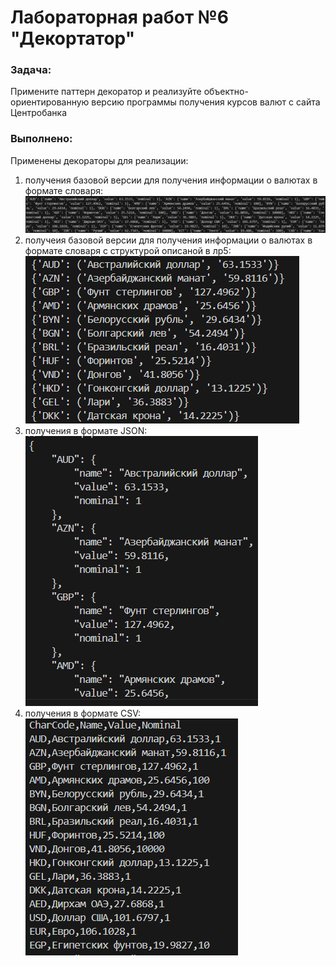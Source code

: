 # Лабораторная работ №6 "Декортатор"
### Задача:
Примените паттерн декоратор и реализуйте объектно-ориентированную версию программы получения курсов валют с сайта Центробанка
### Выполнено:
Применены декораторы для реализации:
1. получения базовой версии для получения информации о валютах в формате словаря:
  ![alt text](images/image.png)
2. получеия базовой версии для получения информации о валютах в формате словаря с структурой описаной в лр5:
  ![alt text](images/image-1.png)
3. получения в формате JSON:
  ![alt text](images/image-2.png)
4. получения в формате CSV:
  ![alt text](images/image-3.png)
